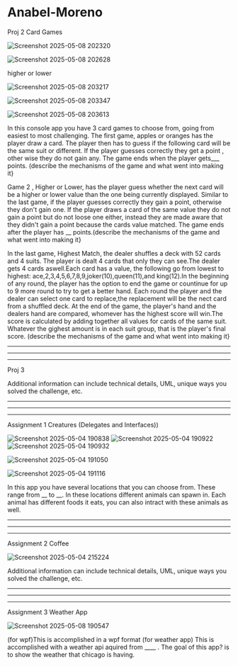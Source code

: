# Anabel-Moreno

Proj 2
Card Games

![Screenshot 2025-05-08 202320](https://github.com/user-attachments/assets/459562ac-8e9c-461d-a892-7a894da36196)

![Screenshot 2025-05-08 202628](https://github.com/user-attachments/assets/5cd54196-6a33-4b13-a9be-364b60c98eed)

higher or lower

![Screenshot 2025-05-08 203217](https://github.com/user-attachments/assets/c785c391-159e-430a-bc25-d885043b66c5)

![Screenshot 2025-05-08 203347](https://github.com/user-attachments/assets/f3291064-0e94-469d-b1bc-02643293d530)

![Screenshot 2025-05-08 203613](https://github.com/user-attachments/assets/86da8245-9e0e-473b-9666-2b33e8003d49)




  In this console app you have 3 card games to choose from, going from easiest to most challenging. The first game, apples or oranges has the player draw a card. The player then has to guess if the following card will be the same suit or different. If the player guesses correctly they get a point , other wise they do not gain any. The game ends when the player gets___ points.
(describe the mechanisms of the game and what went into making it}

  Game 2 , Higher or Lower, has the player guess whether the next card will be a higher or lower value than the one being currently displayed. Similar to the last game, if the player guesses correctly they gain a point, otherwise they don't gain one. If the player draws a card of the same value they do not gain a point but do not loose one either, instead they are made aware that they didn't gain a point because the cards value matched. The game ends after the player has __ points.(describe the mechanisms of the game and what went into making it}


  In the last game, Highest Match, the dealer shuffles a deck with 52 cards and 4 suits. The player is dealt 4 cards that only they can see.The dealer gets 4 cards aswell.Each  card has a value, the following go from lowest to highest: ace,2,3,4,5,6,7,8,9,joker(10),queen(11),and king(12).In the beginning of any round, the player has the option to end the game or countinue for up to 9 more round to try to get a better hand. Each round the player and the dealer can select one card to replace,the replacement will be the nect card from a shuffled deck. At the end of the game, the player's hand and the dealers hand are compared, whomever has the highest score will win.The score is calculated by adding together all values for cards of the same suit. Whatever the gighest amount is in each suit group, that is the player's final score.
(describe the mechanisms of the game and what went into making it}

*******************************************************************************************************************************************************************************************************************
*******************************************************************************************************************************************************************************************************************
*******************************************************************************************************************************************************************************************************************

Proj 3


Additional information can include technical details, UML, unique ways you solved the challenge, etc.

*******************************************************************************************************************************************************************************************************************
*******************************************************************************************************************************************************************************************************************
*******************************************************************************************************************************************************************************************************************


Assignment 1
Creatures (Delegates and Interfaces))

![Screenshot 2025-05-04 190838](https://github.com/user-attachments/assets/84b4c983-68ad-4fa3-a053-a3f96316c319)
![Screenshot 2025-05-04 190922](https://github.com/user-attachments/assets/ea671965-4e6d-4310-9200-76c2ea1de9e9)
![Screenshot 2025-05-04 190932](https://github.com/user-attachments/assets/7af8a9d6-de6f-431e-86f8-fb0d2c813442)

![Screenshot 2025-05-04 191050](https://github.com/user-attachments/assets/34ffe783-c1a0-48f2-b2f0-46e1a93529ff)

![Screenshot 2025-05-04 191116](https://github.com/user-attachments/assets/78c6c07d-6cf1-46a1-aa3e-a9d49cd5212c)



In this app you have several locations that you can choose from. These range from __ to __. In these locations different animals can spawn in. Each animal has different foods it eats, you can also intract with these animals as well.


*******************************************************************************************************************************************************************************************************************
*******************************************************************************************************************************************************************************************************************
*******************************************************************************************************************************************************************************************************************


Assignment 2
Coffee

![Screenshot 2025-05-04 215224](https://github.com/user-attachments/assets/c270d5e3-b0e4-4691-96e9-632f76084a27)


Additional information can include technical details, UML, unique ways you solved the challenge, etc.


*******************************************************************************************************************************************************************************************************************
*******************************************************************************************************************************************************************************************************************
*******************************************************************************************************************************************************************************************************************


Assignment 3
Weather App

![Screenshot 2025-05-08 190547](https://github.com/user-attachments/assets/7778cde1-c7af-4721-9fd6-fc70217ae185)


(for wpf)This is accomplished in a wpf format
(for weather app) This is accomplished with a weather api aquired from ____ . The goal of this app? is to show the weather that chicago is having.
